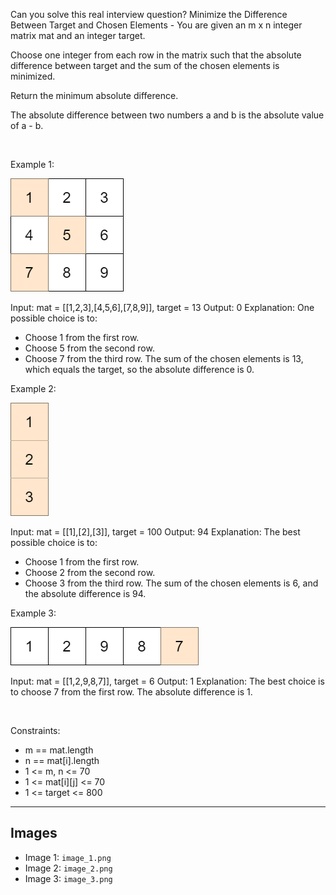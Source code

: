 Can you solve this real interview question? Minimize the Difference Between Target and Chosen Elements - You are given an m x n integer matrix mat and an integer target.

Choose one integer from each row in the matrix such that the absolute difference between target and the sum of the chosen elements is minimized.

Return the minimum absolute difference.

The absolute difference between two numbers a and b is the absolute value of a - b.

 

Example 1:

![Example 1](./image_1.png)


Input: mat = [[1,2,3],[4,5,6],[7,8,9]], target = 13
Output: 0
Explanation: One possible choice is to:
- Choose 1 from the first row.
- Choose 5 from the second row.
- Choose 7 from the third row.
The sum of the chosen elements is 13, which equals the target, so the absolute difference is 0.


Example 2:

![Example 2](./image_2.png)


Input: mat = [[1],[2],[3]], target = 100
Output: 94
Explanation: The best possible choice is to:
- Choose 1 from the first row.
- Choose 2 from the second row.
- Choose 3 from the third row.
The sum of the chosen elements is 6, and the absolute difference is 94.


Example 3:

![Example 3](./image_3.png)


Input: mat = [[1,2,9,8,7]], target = 6
Output: 1
Explanation: The best choice is to choose 7 from the first row.
The absolute difference is 1.


 

Constraints:

 * m == mat.length
 * n == mat[i].length
 * 1 <= m, n <= 70
 * 1 <= mat[i][j] <= 70
 * 1 <= target <= 800

---

## Images

- Image 1: `image_1.png`
- Image 2: `image_2.png`
- Image 3: `image_3.png`
